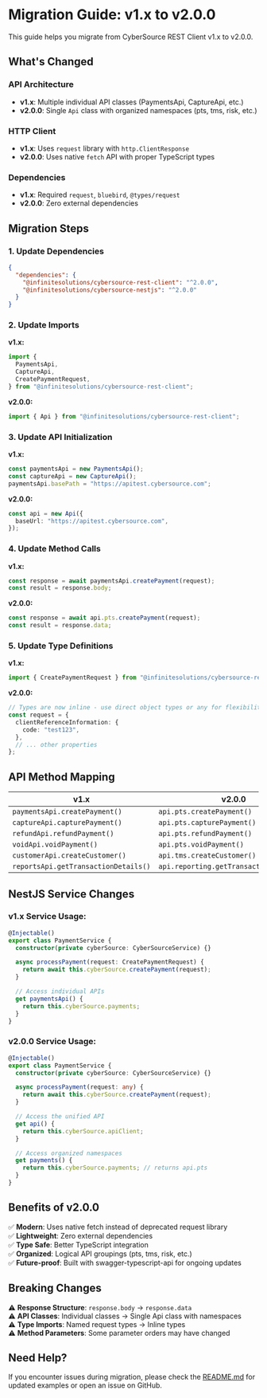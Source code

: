# Migration Guide: v1.x to v2.0.0

This guide helps you migrate from CyberSource REST Client v1.x to v2.0.0.

## What's Changed

### API Architecture

- **v1.x**: Multiple individual API classes (PaymentsApi, CaptureApi, etc.)
- **v2.0.0**: Single `Api` class with organized namespaces (pts, tms, risk, etc.)

### HTTP Client

- **v1.x**: Uses `request` library with `http.ClientResponse`
- **v2.0.0**: Uses native `fetch` API with proper TypeScript types

### Dependencies

- **v1.x**: Required `request`, `bluebird`, `@types/request`
- **v2.0.0**: Zero external dependencies

## Migration Steps

### 1. Update Dependencies

```json
{
  "dependencies": {
    "@infinitesolutions/cybersource-rest-client": "^2.0.0",
    "@infinitesolutions/cybersource-nestjs": "^2.0.0"
  }
}
```

### 2. Update Imports

**v1.x:**

```typescript
import {
  PaymentsApi,
  CaptureApi,
  CreatePaymentRequest,
} from "@infinitesolutions/cybersource-rest-client";
```

**v2.0.0:**

```typescript
import { Api } from "@infinitesolutions/cybersource-rest-client";
```

### 3. Update API Initialization

**v1.x:**

```typescript
const paymentsApi = new PaymentsApi();
const captureApi = new CaptureApi();
paymentsApi.basePath = "https://apitest.cybersource.com";
```

**v2.0.0:**

```typescript
const api = new Api({
  baseUrl: "https://apitest.cybersource.com",
});
```

### 4. Update Method Calls

**v1.x:**

```typescript
const response = await paymentsApi.createPayment(request);
const result = response.body;
```

**v2.0.0:**

```typescript
const response = await api.pts.createPayment(request);
const result = response.data;
```

### 5. Update Type Definitions

**v1.x:**

```typescript
import { CreatePaymentRequest } from "@infinitesolutions/cybersource-rest-client";
```

**v2.0.0:**

```typescript
// Types are now inline - use direct object types or any for flexibility
const request = {
  clientReferenceInformation: {
    code: "test123",
  },
  // ... other properties
};
```

## API Method Mapping

| v1.x                                 | v2.0.0                                  |
| ------------------------------------ | --------------------------------------- |
| `paymentsApi.createPayment()`        | `api.pts.createPayment()`               |
| `captureApi.capturePayment()`        | `api.pts.capturePayment()`              |
| `refundApi.refundPayment()`          | `api.pts.refundPayment()`               |
| `voidApi.voidPayment()`              | `api.pts.voidPayment()`                 |
| `customerApi.createCustomer()`       | `api.tms.createCustomer()`              |
| `reportsApi.getTransactionDetails()` | `api.reporting.getTransactionDetails()` |

## NestJS Service Changes

### v1.x Service Usage:

```typescript
@Injectable()
export class PaymentService {
  constructor(private cyberSource: CyberSourceService) {}

  async processPayment(request: CreatePaymentRequest) {
    return await this.cyberSource.createPayment(request);
  }

  // Access individual APIs
  get paymentsApi() {
    return this.cyberSource.payments;
  }
}
```

### v2.0.0 Service Usage:

```typescript
@Injectable()
export class PaymentService {
  constructor(private cyberSource: CyberSourceService) {}

  async processPayment(request: any) {
    return await this.cyberSource.createPayment(request);
  }

  // Access the unified API
  get api() {
    return this.cyberSource.apiClient;
  }

  // Access organized namespaces
  get payments() {
    return this.cyberSource.payments; // returns api.pts
  }
}
```

## Benefits of v2.0.0

✅ **Modern**: Uses native fetch instead of deprecated request library  
✅ **Lightweight**: Zero external dependencies  
✅ **Type Safe**: Better TypeScript integration  
✅ **Organized**: Logical API groupings (pts, tms, risk, etc.)  
✅ **Future-proof**: Built with swagger-typescript-api for ongoing updates

## Breaking Changes

⚠️ **Response Structure**: `response.body` → `response.data`  
⚠️ **API Classes**: Individual classes → Single Api class with namespaces  
⚠️ **Type Imports**: Named request types → Inline types  
⚠️ **Method Parameters**: Some parameter orders may have changed

## Need Help?

If you encounter issues during migration, please check the [README.md](./README.md) for updated examples or open an issue on GitHub.
